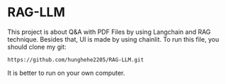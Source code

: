 # RAG-LLM

This project is about Q&A with PDF Files by using Langchain and RAG technique. Besides that, UI is made by using chainlit.
To run this file, you should clone my git:
```
https://github.com/hunghehe2205/RAG-LLM.git
```

It is better to run on your own computer.
